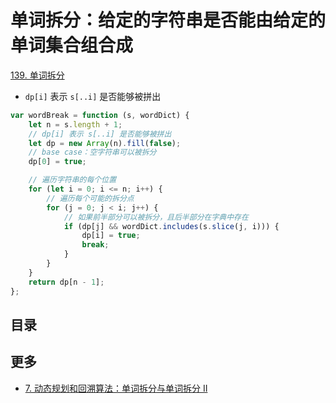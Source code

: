 
# 单词拆分：给定的字符串是否能由给定的单词集合组合成



[139. 单词拆分](https://leetcode.cn/problems/word-break/)

- `dp[i]` 表示 `s[..i]` 是否能够被拼出

```javascript
var wordBreak = function (s, wordDict) {
    let n = s.length + 1;
    // dp[i] 表示 s[..i] 是否能够被拼出
    let dp = new Array(n).fill(false);
    // base case：空字符串可以被拆分
    dp[0] = true;

    // 遍历字符串的每个位置
    for (let i = 0; i <= n; i++) {
        // 遍历每个可能的拆分点
        for (j = 0; j < i; j++) {
            // 如果前半部分可以被拆分，且后半部分在字典中存在
            if (dp[j] && wordDict.includes(s.slice(j, i))) {
                dp[i] = true;
                break;
            }
        }
    }
    return dp[n - 1];
};
```



## 目录
<!-- toc -->
 ## 更多 

- [7. 动态规划和回溯算法：单词拆分与单词拆分 II](/post/qzLWA8Vr.html)

